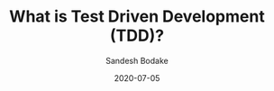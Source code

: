 ---
title:  What is Test Driven Development (TDD)?
description: Why Test? How does it help me?
date:   2020-07-05
categories:
  - backend
tags:
  - ruby
  - TDD
author: Sandesh Bodake
image: https://miro.medium.com/max/2000/0*ijzQQ91fDcwy-CTo
thumbnail: https://via.placeholder.com/150
writerImage: https://miro.medium.com/fit/c/256/256/2*c3jD_IjqKt4CPzbMt8pzBw.jpeg
url: backend/2020/07/05/What-is-test-driven-development-tdd.html
type: popular
---